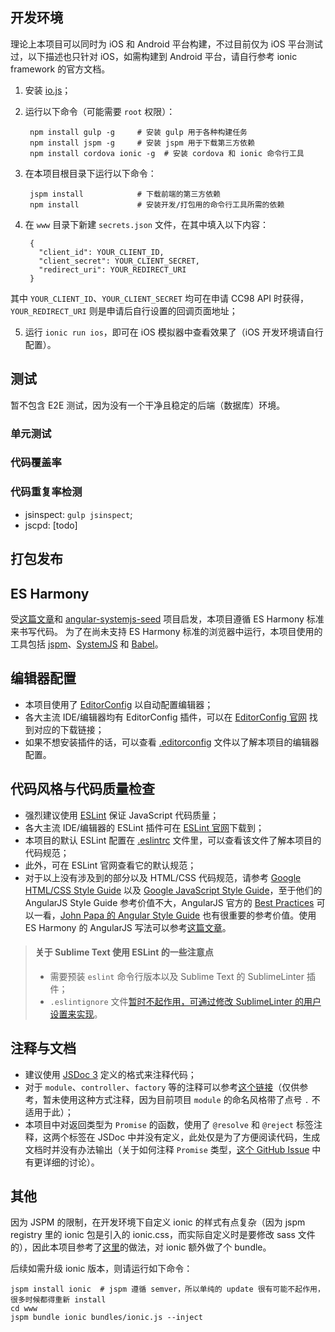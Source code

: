 ## 开发环境

理论上本项目可以同时为 iOS 和 Android 平台构建，不过目前仅为 iOS 平台测试过，以下描述也只针对 iOS，如需构建到 Android 平台，请自行参考 ionic framework 的官方文档。

1. 安装 [io.js](https://iojs.org/)；
2. 运行以下命令（可能需要 `root` 权限）：

        npm install gulp -g     # 安装 gulp 用于各种构建任务
        npm install jspm -g     # 安装 jspm 用于下载第三方依赖
        npm install cordova ionic -g  # 安装 cordova 和 ionic 命令行工具

3. 在本项目根目录下运行以下命令：

        jspm install            # 下载前端的第三方依赖
        npm install             # 安装开发/打包用的命令行工具所需的依赖

4. 在 `www` 目录下新建 `secrets.json` 文件，在其中填入以下内容：

        {
          "client_id": YOUR_CLIENT_ID,
          "client_secret": YOUR_CLIENT_SECRET,
          "redirect_uri": YOUR_REDIRECT_URI
        }

  其中 `YOUR_CLIENT_ID`、`YOUR_CLIENT_SECRET` 均可在申请 CC98 API 时获得，`YOUR_REDIRECT_URI` 则是申请后自行设置的回调页面地址；

5. 运行 `ionic run ios`，即可在 iOS 模拟器中查看效果了（iOS 开发环境请自行配置）。



## 测试

暂不包含 E2E 测试，因为没有一个干净且稳定的后端（数据库）环境。

### 单元测试

### 代码覆盖率

### 代码重复率检测

- jsinspect: `gulp jsinspect`;
- jscpd: [todo]



## 打包发布



## ES Harmony

受[这篇文章](http://div.io/topic/950)和 [angular-systemjs-seed](https://github.com/Swimlane/angular-systemjs-seed) 项目启发，本项目遵循 ES Harmony 标准来书写代码。
为了在尚未支持 ES Harmony 标准的浏览器中运行，本项目使用的工具包括 [jspm](http://jspm.io/)、[SystemJS](https://github.com/systemjs/systemjs) 和 [Babel](https://babeljs.io/)。



## 编辑器配置

- 本项目使用了 [EditorConfig](http://editorconfig.org/) 以自动配置编辑器；
- 各大主流 IDE/编辑器均有 EditorConfig 插件，可以在 [EditorConfig 官网](http://editorconfig.org/) 找到对应的下载链接；
- 如果不想安装插件的话，可以查看 [.editorconfig](./src/main/webapp/.editorconfig) 文件以了解本项目的编辑器配置。



## 代码风格与代码质量检查

- 强烈建议使用 [ESLint](http://eslint.org/) 保证 JavaScript 代码质量；
- 各大主流 IDE/编辑器的 ESLint 插件可在 [ESLint 官网](http://eslint.org/docs/integrations/)下载到；
- 本项目的默认 ESLint 配置在 [.eslintrc](./src/main/webapp/.eslintrc) 文件里，可以查看该文件了解本项目的代码规范；
- 此外，可在 ESLint 官网查看它的默认规范；
- 对于以上没有涉及到的部分以及 HTML/CSS 代码规范，请参考 [Google HTML/CSS Style Guide](https://google-styleguide.googlecode.com/svn/trunk/htmlcssguide.xml) 以及 [Google JavaScript Style Guide](https://google-styleguide.googlecode.com/svn/trunk/javascriptguide.xml)，至于他们的 AngularJS Style Guide 参考价值不大，AngularJS 官方的 [Best Practices](https://github.com/angular/angular.js/wiki/Best-Practices) 可以一看，[John Papa 的 Angular Style Guide](https://github.com/johnpapa/angular-styleguide) 也有很重要的参考价值。使用 ES Harmony 的 AngularJS 写法可以参考[这篇文章](http://martinmicunda.com/2015/02/09/how-to-start-writing-apps-with-es6-angular-1x-and-jspm/)。

> #### 关于 Sublime Text 使用 ESLint 的一些注意点
> - 需要预装 `eslint` 命令行版本以及 Sublime Text 的 SublimeLinter 插件；
> - `.eslintignore` 文件[暂时不起作用，可通过修改 SublimeLinter 的用户设置来实现](https://github.com/roadhump/SublimeLinter-eslint/issues/13)。



## 注释与文档

- 建议使用 [JSDoc 3](http://usejsdoc.org/) 定义的格式来注释代码；
- 对于 `module`、`controller`、`factory` 等的注释可以参考[这个链接](http://stackoverflow.com/a/24208836/2302258)（仅供参考，暂未使用这种方式注释，因为目前项目 `module` 的命名风格带了点号 `.` 不适用于此）；
- 本项目中对返回类型为 `Promise` 的函数，使用了 `@resolve` 和 `@reject` 标签注释，这两个标签在 JSDoc 中并没有定义，此处仅是为了方便阅读代码，生成文档时并没有办法输出（关于如何注释 `Promise` 类型，[这个 GitHub Issue](https://github.com/jsdoc3/jsdoc/issues/509) 中有更详细的讨论）。



## 其他

因为 JSPM 的限制，在开发环境下自定义 ionic 的样式有点复杂（因为 jspm registry 里的 ionic 包是引入的 ionic.css，而实际自定义时是要修改 sass 文件的），因此本项目参考了[这里](https://github.com/jspm/jspm-cli/issues/393#issuecomment-77781122)的做法，对 ionic 额外做了个 bundle。

后续如需升级 ionic 版本，则请运行如下命令：

    jspm install ionic  # jspm 遵循 semver，所以单纯的 update 很有可能不起作用，很多时候都得重新 install
    cd www
    jspm bundle ionic bundles/ionic.js --inject
